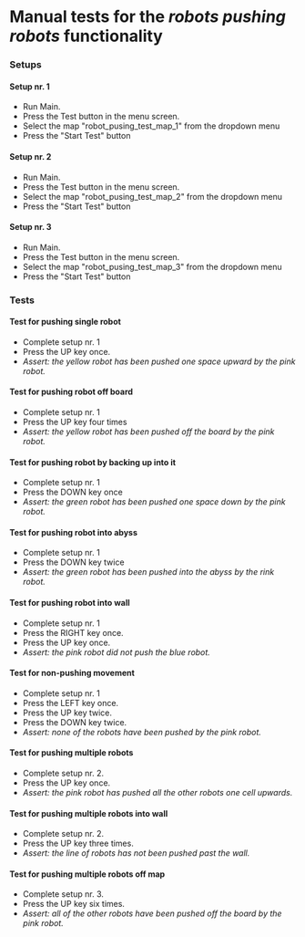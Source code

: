 # Manual tests for the *robots pushing robots* functionality
### Setups

#### Setup nr. 1
* Run Main.
* Press the Test button in the menu screen.
* Select the map "robot_pusing_test_map_1" from the dropdown menu
* Press the "Start Test" button

#### Setup nr. 2
* Run Main.
* Press the Test button in the menu screen.
* Select the map "robot_pusing_test_map_2" from the dropdown menu
* Press the "Start Test" button

#### Setup nr. 3
* Run Main.
* Press the Test button in the menu screen.
* Select the map "robot_pusing_test_map_3" from the dropdown menu
* Press the "Start Test" button

### Tests

#### Test for pushing single robot
* Complete setup nr. 1
* Press the UP key once.
* *Assert: the yellow robot has been pushed one space upward by the pink robot.*

#### Test for pushing robot off board
* Complete setup nr. 1
* Press the UP key four times
* *Assert: the yellow robot has been pushed off the board by the pink robot.*

#### Test for pushing robot by backing up into it
* Complete setup nr. 1
* Press the DOWN key once
* *Assert: the green robot has been pushed one space down by the pink robot.*

#### Test for pushing robot into abyss
* Complete setup nr. 1
* Press the DOWN key twice
* *Assert: the green robot has been pushed into the abyss by the rink robot.*

#### Test for pushing robot into wall
* Complete setup nr. 1
* Press the RIGHT key once.
* Press the UP key once.
* *Assert: the pink robot did not push the blue robot.*

#### Test for non-pushing movement
* Complete setup nr. 1
* Press the LEFT key once.
* Press the UP key twice.
* Press the DOWN key twice.
* *Assert: none of the robots have been pushed by the pink robot.*

#### Test for pushing multiple robots
* Complete setup nr. 2.
* Press the UP key once.
* *Assert: the pink robot has pushed all the other robots one cell upwards.*

#### Test for pushing multiple robots into wall
* Complete setup nr. 2.
* Press the UP key three times.
* *Assert: the line of robots has not been pushed past the wall.*

#### Test for pushing multiple robots off map
* Complete setup nr. 3.
* Press the UP key six times.
* *Assert: all of the other robots have been pushed off the board by the pink robot.*


